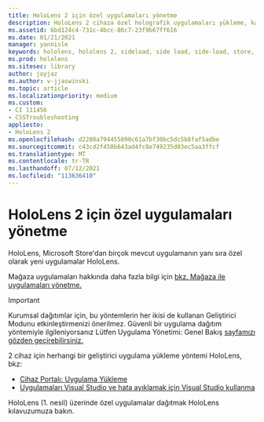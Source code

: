 ```yaml
---
title: HoloLens 2 için özel uygulamaları yönetme
description: HoloLens 2 cihaza özel holografik uygulamaları yükleme, kaldırma ve yan yükleme hakkında bilgi Cihaz Portalı ve Visual Studio.
ms.assetid: 6bd124c4-731c-4bcc-86c7-23f9b67ff616
ms.date: 01/21/2021
manager: yannisle
keywords: hololens, hololens 2, sideload, side load, side-load, store, uwp, app, install
ms.prod: hololens
ms.sitesec: library
author: joyjaz
ms.author: v-jjaswinski
ms.topic: article
ms.localizationpriority: medium
ms.custom:
- CI 111456
- CSSTroubleshooting
appliesto:
- HoloLens 2
ms.openlocfilehash: d2280a794455090c61a7bf30bc5dc5b8faf5adbe
ms.sourcegitcommit: c43cd2f450b643ad4fc8e749235d03ec5aa3ffcf
ms.translationtype: MT
ms.contentlocale: tr-TR
ms.lasthandoff: 07/12/2021
ms.locfileid: "113636410"
---
```

# <a name="manage-custom-apps-for-hololens-2"></a>HoloLens 2 için özel uygulamaları yönetme

HoloLens, Microsoft Store'dan birçok mevcut uygulamanın yanı sıra özel olarak yeni uygulamalar HoloLens. 

Mağaza uygulamaları hakkında daha fazla bilgi için [bkz. Mağaza ile uygulamaları yönetme.](holographic-store-apps.md)

> [!IMPORTANT]
> Kurumsal dağıtımlar için, bu yöntemlerin her ikisi de kullanan Geliştirici Modunu etkinleştirmenizi önerilmez. Güvenli bir uygulama dağıtım yöntemiyle ilgileniyorsanız Lütfen Uygulama Yönetimi: Genel Bakış [sayfamızı gözden geçirebilirsiniz.](app-deploy-overview.md)

2 cihaz için herhangi bir geliştirici uygulama yükleme yöntemi HoloLens, bkz:

- [Cihaz Portalı: Uygulama Yükleme](/windows/mixed-reality/develop/platform-capabilities-and-apis/using-the-windows-device-portal#installing-an-app)
- [Uygulamaları Visual Studio ve hata ayıklamak için Visual Studio kullanma](/windows/mixed-reality/develop/platform-capabilities-and-apis/using-visual-studio)

HoloLens [](holographic-custom-apps.md) (1. nesil) üzerinde özel uygulamalar dağıtmak HoloLens kılavuzumuza bakın.

